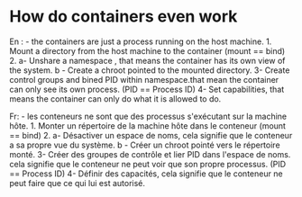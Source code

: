 # How do containers even work 
En :
    - the containers are just a process running on the host machine.
    1. Mount a directory from the host machine to the container (mount ==  bind)
    2.  a- Unshare a namespace , that means the container has its own view of the system.
        b - Create a chroot pointed to the mounted directory.
    3- Create control groups and bined PID within namespace.that mean the container can only see its own process. (PID == Process ID)
    4- Set capabilities, that means the container can only do what it is allowed to do.


Fr:
    - les conteneurs ne sont que des processus s'exécutant sur la machine hôte.
    1. Monter un répertoire de la machine hôte dans le conteneur (mount == bind)
    2. a- Désactiver un espace de noms, cela signifie que le conteneur a sa propre vue du système.
       b - Créer un chroot pointé vers le répertoire monté.
    3- Créer des groupes de contrôle et lier PID dans l'espace de noms. cela signifie que le conteneur ne peut voir que son propre processus. (PID == Process ID)
    4- Définir des capacités, cela signifie que le conteneur ne peut faire que ce qui lui est autorisé.